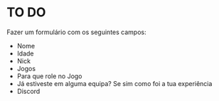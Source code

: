 # TO DO

Fazer um formulário com os seguintes campos:

- Nome
- Idade
- Nick
- Jogos
- Para que role no Jogo
- Já estiveste em alguma equipa? Se sim como foi a tua experiência
- Discord
